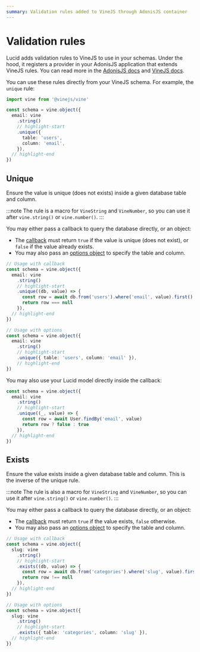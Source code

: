 ```yaml
---
summary: Validation rules added to VineJS through AdonisJS container
---
```


# Validation rules

Lucid adds validation rules to VineJS to use in your schemas. Under the hood, it registers a provider in your AdonisJS application that extends VineJS rules.
You can read more in the [AdonisJS docs](https://docs.adonisjs.com/guides/concepts/service-providers#service-providers) and [VineJS docs](https://vinejs.dev/docs/extend/custom_rules).

You can use these rules directly from your VineJS schema. For example, the `unique` rule:

```ts
import vine from '@vinejs/vine'

const schema = vine.object({
  email: vine
    .string()
    // highlight-start
    .unique({
      table: 'users',
      column: 'email',
    }),
  // highlight-end
})
```

## Unique

Ensure the value is unique (does not exists) inside a given database table and column.

:::note
The rule is a macro for `VineString` and `VineNumber`, so you can use it after `vine.string()` or `vine.number()`.
:::

You may either pass a callback to query the database directly, or an object:

- The [callback](https://github.com/adonisjs/lucid/blob/21.x/src/types/vine.ts#L61-L65) must return `true` if the value is unique (does not exist), or `false` if the value already exists.
- You may also pass an [options object](https://github.com/adonisjs/lucid/blob/21.x/src/types/vine.ts#L17-L55) to specify the table and column.

```ts
// Usage with callback
const schema = vine.object({
  email: vine
    .string()
    // highlight-start
    .unique((db, value) => {
      const row = await db.from('users').where('email', value).first()
      return row === null
    }),
  // highlight-end
})

// Usage with options
const schema = vine.object({
  email: vine
    .string()
    // highlight-start
    .unique({ table: 'users', column: 'email' }),
    // highlight-end
})
```

You may also use your Lucid model directly inside the callback:

```ts
const schema = vine.object({
  email: vine
    .string()
    // highlight-start
    .unique((_, value) => {
      const row = await User.findBy('email', value)
      return row ? false : true
    }),
  // highlight-end
})
```

## Exists

Ensure the value exists inside a given database table and column. This is the inverse of the unique rule.

:::note
The rule is also a macro for `VineString` and `VineNumber`, so you can use it after `vine.string()` or `vine.number()`.
:::

You may either pass a callback to query the database directly, or an object:

- The [callback](https://github.com/adonisjs/lucid/blob/21.x/src/types/vine.ts#L61-L65) must return `true` if the value exists, `false` otherwise.
- You may also pass an [options object](https://github.com/adonisjs/lucid/blob/21.x/src/types/vine.ts#L17-L55) to specify the table and column.

```ts
// Usage with callback
const schema = vine.object({
  slug: vine
    .string()
    // highlight-start
    .exists((db, value) => {
      const row = await db.from('categories').where('slug', value).first()
      return row !== null
    }),
  // highlight-end
})

// Usage with options
const schema = vine.object({
  slug: vine
    .string()
    // highlight-start
    .exists({ table: 'categories', column: 'slug' }),
  // highlight-end
})
```
